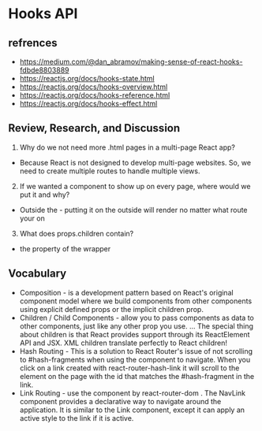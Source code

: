 # Hooks API

## refrences

- https://medium.com/@dan_abramov/making-sense-of-react-hooks-fdbde8803889
- https://reactjs.org/docs/hooks-state.html
- https://reactjs.org/docs/hooks-overview.html
- https://reactjs.org/docs/hooks-reference.html
- https://reactjs.org/docs/hooks-effect.html

## Review, Research, and Discussion

1. Why do we not need more .html pages in a multi-page React app?

- Because React is not designed to develop multi-page websites. So, we need to create multiple routes to handle multiple views.

2. If we wanted a component to show up on every page, where would we put it and why?

- Outside the <BrowserRouter/> - putting it on the outside will render no matter what route your on

3. What does props.children contain?

- the property of the wrapper

## Vocabulary

- Composition - is a development pattern based on React's original component model where we build components from other components using explicit defined props or the implicit children prop.
- Children / Child Components - allow you to pass components as data to other components, just like any other prop you use. ... The special thing about children is that React provides support through its ReactElement API and JSX. XML children translate perfectly to React children!
- Hash Routing - This is a solution to React Router's issue of not scrolling to #hash-fragments when using the <Link> component to navigate. When you click on a link created with react-router-hash-link it will scroll to the element on the page with the id that matches the #hash-fragment in the link.
- Link Routing - use the <NavLink /> component by react-router-dom . The NavLink component provides a declarative way to navigate around the application. It is similar to the Link component, except it can apply an active style to the link if it is active.
